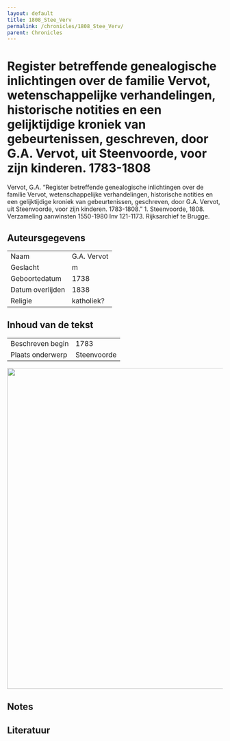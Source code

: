 ```yaml
---
layout: default
title: 1808_Stee_Verv
permalink: /chronicles/1808_Stee_Verv/
parent: Chronicles
--- 
```



# Register betreffende genealogische inlichtingen over de familie Vervot, wetenschappelijke verhandelingen, historische notities en een gelijktijdige kroniek van gebeurtenissen, geschreven, door G.A. Vervot, uit Steenvoorde, voor zijn kinderen. 1783-1808 

Vervot, G.A. “Register betreffende genealogische inlichtingen over de familie Vervot, wetenschappelijke verhandelingen, historische notities en een gelijktijdige kroniek van gebeurtenissen, geschreven, door G.A. Vervot, uit Steenvoorde, voor zijn kinderen. 1783-1808.” 1. Steenvoorde, 1808. Verzameling aanwinsten 1550-1980 Inv 121-1173. Rijksarchief te Brugge. 

## Auteursgegevens 

| | | 
| --------------- | --------------- | 
| Naam | G.A. Vervot | 
| Geslacht | m | 
| Geboortedatum | 1738 | 
| Datum overlijden | 1838 | 
| Religie | katholiek? | 

## Inhoud van de tekst 

| | | 
| --------------- | --------------- | 
| Beschreven begin | 1783 | 
| Plaats onderwerp | Steenvoorde | 

[<img src="..\..\barplots_chronicles\1808_Stee_Verv.jpg" width="750"/>](..\..\barplots_chronicles\1808_Stee_Verv.jpg) 

## Notes 

## Literatuur 


